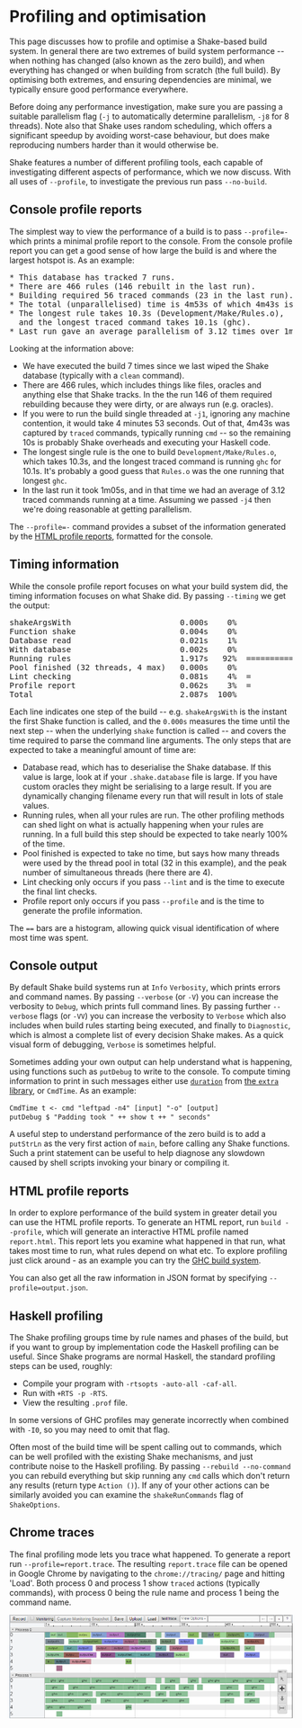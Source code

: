 # Profiling and optimisation

This page discusses how to profile and optimise a Shake-based build system. In general there are two extremes of build system performance -- when nothing has changed (also known as the zero build), and when everything has changed or when building from scratch (the full build). By optimising both extremes, and ensuring dependencies are minimal, we typically ensure good performance everywhere.

Before doing any performance investigation, make sure you are passing a suitable parallelism flag (`-j` to automatically determine parallelism, `-j8` for 8 threads). Note also that Shake uses random scheduling, which offers a significant speedup by avoiding worst-case behaviour, but does make reproducing numbers harder than it would otherwise be.

Shake features a number of different profiling tools, each capable of investigating different aspects of performance, which we now discuss. With all uses of `--profile`, to investigate the previous run pass `--no-build`.

## Console profile reports

The simplest way to view the performance of a build is to pass `--profile=-` which prints a minimal profile report to the console. From the console profile report you can get a good sense of how large the build is and where the largest hotspot is. As an example:

<pre>
<!-- nosyntax -->* This database has tracked 7 runs.
* There are 466 rules (146 rebuilt in the last run).
* Building required 56 traced commands (23 in the last run).
* The total (unparallelised) time is 4m53s of which 4m43s is traced commands.
* The longest rule takes 10.3s (Development/Make/Rules.o),
  and the longest traced command takes 10.1s (ghc).
* Last run gave an average parallelism of 3.12 times over 1m05s.
</pre>

Looking at the information above:

* We have executed the build 7 times since we last wiped the Shake database (typically with a `clean` command).
* There are 466 rules, which includes things like files, oracles and anything else that Shake tracks. In the the run 146 of them required rebuilding because they were dirty, or are always run (e.g. oracles).
* If you were to run the build single threaded at `-j1`, ignoring any machine contention, it would take 4 minutes 53 seconds. Out of that, 4m43s was captured by `traced` commands, typically running `cmd` -- so the remaining 10s is probably Shake overheads and executing your Haskell code.
* The longest single rule is the one to build `Development/Make/Rules.o`, which takes 10.3s, and the longest traced command is running `ghc` for 10.1s. It's probably a good guess that `Rules.o` was the one running that longest `ghc`.
* In the last run it took 1m05s, and in that time we had an average of 3.12 traced commands running at a time. Assuming we passed `-j4` then we're doing reasonable at getting parallelism.

The `--profile=-` command provides a subset of the information generated by the [HTML profile reports](#html-profile), formatted for the console.

## Timing information

While the console profile report focuses on what your build system did, the timing information focuses on what Shake did. By passing `--timing` we get the output:

<pre>
<!-- nosyntax -->shakeArgsWith                       0.000s    0%
Function shake                      0.004s    0%
Database read                       0.021s    1%
With database                       0.002s    0%
Running rules                       1.917s   92%  =======================
Pool finished (32 threads, 4 max)   0.000s    0%
Lint checking                       0.081s    4%  =
Profile report                      0.062s    3%  =
Total                               2.087s  100%
</pre>

Each line indicates one step of the build -- e.g. `shakeArgsWith` is the instant the first Shake function is called, and the `0.000s` measures the time until the next step -- when the underlying `shake` function is called -- and covers the time required to parse the command line arguments. The only steps that are expected to take a meaningful amount of time are:

* Database read, which has to deserialise the Shake database. If this value is large, look at if your `.shake.database` file is large. If you have custom oracles they might be serialising to a large result. If you are dynamically changing filename every run that will result in lots of stale values.
* Running rules, when all your rules are run. The other profiling methods can shed light on what is actually happening when your rules are running. In a full build this step should be expected to take nearly 100% of the time.
* Pool finished is expected to take no time, but says how many threads were used by the thread pool in total (32 in this example), and the peak number of simultaneous threads (here there are 4).
* Lint checking only occurs if you pass `--lint` and is the time to execute the final lint checks.
* Profile report only occurs if you pass `--profile` and is the time to generate the profile information.

The `==` bars are a histogram, allowing quick visual identification of where most time was spent.

## Console output

By default Shake build systems run at `Info` `Verbosity`, which prints errors and command names. By passing `--verbose` (or `-V`) you can increase the verbosity to `Debug`, which prints full command lines. By passing further `--verbose` flags (or `-VV`) you can increase the verbosity to `Verbose` which also includes when build rules starting being executed, and finally to `Diagnostic`, which is almost a complete list of every decision Shake makes. As a quick visual form of debugging, `Verbose` is sometimes helpful.

Sometimes adding your own output can help understand what is happening, using functions such as `putDebug` to write to the console. To compute timing information to print in such messages either use [`duration`](https://hackage.haskell.org/package/extra/docs/System-Time-Extra.html#v:duration) from [the `extra` library](https://hackage.haskell.org/package/extra), or `CmdTime`. As an example:

    CmdTime t <- cmd "leftpad -n4" [input] "-o" [output]
    putDebug $ "Padding took " ++ show t ++ " seconds"

A useful step to understand performance of the zero build is to add a `putStrLn` as the very first action of `main`, before calling any Shake functions. Such a print statement can be useful to help diagnose any slowdown caused by shell scripts invoking your binary or compiling it.

<span class="target" id="html-profile"></span>

## HTML profile reports

In order to explore performance of the build system in greater detail you can use the HTML profile reports. To generate an HTML report, run `build --profile`, which will generate an interactive HTML profile named `report.html`. This report lets you examine what happened in that run, what takes most time to run, what rules depend on what etc. To explore profiling just click around - as an example you can try the [GHC build system](https://shakebuild.com/profile/hadrian-2019-03-18.html).

You can also get all the raw information in JSON format by specifying `--profile=output.json`.

## Haskell profiling

The Shake profiling groups time by rule names and phases of the build, but if you want to group by implementation code the Haskell profiling can be useful. Since Shake programs are normal Haskell, the standard profiling steps can be used, roughly:

* Compile your program with `-rtsopts -auto-all -caf-all`.
* Run with `+RTS -p -RTS`.
* View the resulting `.prof` file.

In some versions of GHC profiles may generate incorrectly when combined with `-I0`, so you may need to omit that flag.

Often most of the build time will be spent calling out to commands, which can be well profiled with the existing Shake mechanisms, and just contribute noise to the Haskell profiling. By passing `--rebuild --no-command` you can rebuild everything but skip running any `cmd` calls which don't return any results (return type `Action ()`). If any of your other actions can be similarly avoided you can examine the `shakeRunCommands` flag of `ShakeOptions`.

## Chrome traces

The final profiling mode lets you trace what happened. To generate a report run `--profile=report.trace`. The resulting `report.trace` file can be opened in Google Chrome by navigating to the `chrome://tracing/` page and hitting 'Load'. Both process 0 and process 1 show `traced` actions (typically commands), with process 0 being the rule name and process 1 being the command name.

![](profile-trace.png)
